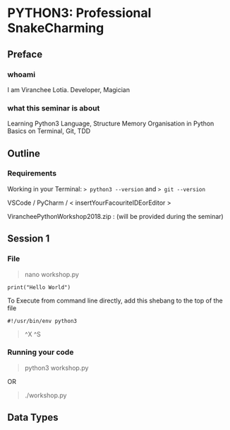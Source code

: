 # PYTHON3: Professional SnakeCharming

## Preface

### whoami

I am Viranchee Lotia.
Developer, Magician

### what this seminar is about

Learning Python3 Language, Structure
Memory Organisation in Python
Basics on Terminal, Git, TDD

## Outline

### Requirements

Working in your Terminal: `> python3 --version` and `> git --version`

VSCode / PyCharm / < insertYourFacouriteIDEorEditor >

VirancheePythonWorkshop2018.zip : (will be provided during the seminar)

## Session 1

### File

> nano workshop.py

`print("Hello World")`

To Execute from command line directly, add this shebang to the top of the file

`#!/usr/bin/env python3`

> ^X ^S

### Running your code

> python3 workshop.py

OR

> ./workshop.py

## Data Types
